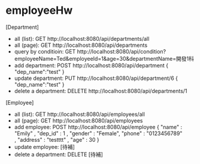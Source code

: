 # employeeHw


[Department]

* all (list): GET http://localhost:8080/api/departments/all
* all (page): GET http://localhost:8080/api/departments
* query by conditioin: GET http://localhost:8080/api/condition?employeeName=Ted&employeeId=1&age=30&departmentName=開發1科
* add department: POST http://localhost:8080/api/department { "dep_name":"test" }
* update department: PUT http://localhost:8080/api/department/6 { "dep_name":"test" }
* delete a department: DELETE http://localhost:8080/api/departments/1

[Employee]

* all (list): GET http://localhost:8080/api/employees/all
* all (page): GET http://localhost:8080/api/employees
* add employee: POST http://localhost:8080/api/employee { "name" : "Emily" , "dep_id" : 1 , "gender" : "Female", "phone" : "0123456789"  
                    , "address" : "testttt" , "age" : 30 }
* update employee: [待補]
* delete a department: DELETE [待補]
